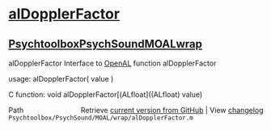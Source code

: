 # [alDopplerFactor](alDopplerFactor)
## [Psychtoolbox](Psychtoolbox)[PsychSound](PsychSound)[MOAL](MOAL)[wrap](wrap)

alDopplerFactor  Interface to [OpenAL](OpenAL) function alDopplerFactor  
  
usage:  alDopplerFactor( value )  
  
C function:  void alDopplerFactor[(ALfloat]((ALfloat) value)  




<div class="code_header" style="text-align:right;">
  <span style="float:left;">Path&nbsp;&nbsp;</span> <span class="counter">Retrieve <a href=
  "https://raw.github.com/Psychtoolbox-3/Psychtoolbox-3/beta/Psychtoolbox/PsychSound/MOAL/wrap/alDopplerFactor.m">current version from GitHub</a> | View <a href=
  "https://github.com/Psychtoolbox-3/Psychtoolbox-3/commits/beta/Psychtoolbox/PsychSound/MOAL/wrap/alDopplerFactor.m">changelog</a></span>
</div>
<div class="code">
  <code>Psychtoolbox/PsychSound/MOAL/wrap/alDopplerFactor.m</code>
</div>

